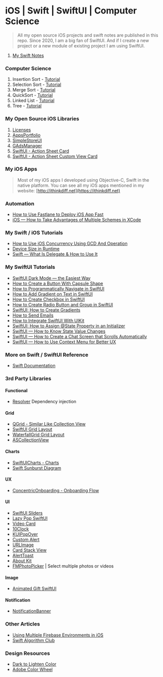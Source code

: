 # iOS | Swift | SwiftUI | Computer Science

> All my open source iOS projects and swift notes are published in this repo.
> Since 2020, I am a big fan of SwiftUI. And if I create a new project
> or a new module of existing project I am using SwiftUI.

1. [My Swift Notes](swift.md)

### Computer Science
1. Insertion Sort - [Tutorial](https://thinkdiff.net/insertion-sort-swift-db14b9a79016)
2. Selection Sort - [Tutorial](https://thinkdiff.net/selection-sort-swift-5bf688dcf70f) 
3. Merge Sort - [Tutorial](https://thinkdiff.net/merge-sort-swift-e0e77f520f89)
4. QuickSort - [Tutorial](https://thinkdiff.net/quicksort-swift-af9df1ae4c0d) 
5. Linked List - [Tutorial](https://thinkdiff.net/linked-list-swift-481ea48be80c)
6. Tree - [Tutorial](https://thinkdiff.net/tree-swift-be05fca0845c)

### My Open Source iOS Libraries

1. [Licenses](https://github.com/mahmudahsan/Licenses)
2. [AppsPortfolio](https://github.com/mahmudahsan/AppsPortfolio)
3. [SimpleStoreUI](https://github.com/mahmudahsan/SimpleStoreUI)
4. [GAdsManager](https://github.com/mahmudahsan/GAdsManager)
5. [SwiftUI - Action Sheet Card](https://github.com/mahmudahsan/SwiftUI-Action-Sheet-Card)
6. [SwiftUI - Action Sheet Custom View Card](https://github.com/mahmudahsan/SwiftUI-Action-Sheet-Custom-View-Card)

### My iOS Apps 

> Most of my iOS apps I developed using Objective-C, Swift in the native platform. You can see all my iOS apps mentioned in my website: [http://ithinkdiff.net](https://ithinkdiff.net)

### Automation
- [How to Use Fastlane to Deploy iOS App Fast](https://thinkdiff.net/how-to-use-fastlane-to-deploy-ios-app-fast-43346b15a618)
- [iOS — How to Take Advantages of Multiple Schemes in XCode](https://thinkdiff.net/ios-how-to-take-advantages-of-multiple-schemes-in-xcode-146db851e628)

### My Swift / iOS Tutorials
- [How to Use iOS Concurrency Using GCD And Operation](https://medium.com/@mahmudahsan/ios-concurrency-using-gcd-and-operations-using-swift-brush-up-5adad60be440)
- [Device Size in Runtime](https://thinkdiff.net/ios/swiftui-how-to-get-device-size/)
- [Swift — What Is Delegate & How to Use It](https://thinkdiff.net/swift-what-is-delegate-how-to-use-it-a11caf96dba3)

### My SwiftUI Tutorials
- [SwiftUI Dark Mode — the Easiest Way](https://thinkdiff.net/swiftui-dark-mode-the-easiest-way-81e48d055189)
- [How to Create a Button With Capsule Shape](https://thinkdiff.net/ios/swiftui-how-to-create-a-button-with-capsule-shape/)
- [How to Programmatically Navigate in SwiftUI](https://medium.com/@mahmudahsan/how-to-programmatically-navigate-in-swiftui-387b44254bc6)
- [How to Add Gradient on Text in SwiftUI](https://medium.com/@mahmudahsan/swiftui-how-to-add-gradient-on-text-23f2d14b0476)
- [How to Create Checkbox in SwiftUI](https://medium.com/@mahmudahsan/how-to-create-checkbox-in-swiftui-ad08e285ab3d)
- [How to Create Radio Button and Group in SwiftUI](https://medium.com/@mahmudahsan/how-to-create-radio-button-and-group-in-swiftui-46b34e0ba69a)
- [SwiftUI: How to Create Gradients](https://medium.com/@mahmudahsan/how-to-create-gradients-e5cdf60d05d9)
- [How to Send Emails](https://medium.com/@mahmudahsan/how-to-send-email-in-swiftui-5a9047e3442f)
- [How to Integrate SwiftUI With UIKit](https://thinkdiff.net/how-to-integrate-swiftui-with-uikit-c71d96ed2a47)
- [SwiftUI: How to Assign @State Property in an Initializer](https://thinkdiff.net/swiftui-how-to-assign-state-variable-in-an-initializer-e40c33d4a3)
- [SwiftUI — How to Know State Value Changes](https://thinkdiff.net/swiftui-how-to-know-state-value-changes-310637dfcce5)
- [SwiftUI — How to Create a Chat Screen that Scrolls Automatically](https://thinkdiff.net/swiftui-how-to-create-a-chat-screen-and-scroll-automatically-d82b4984d888)
- [SwiftUI — How to Use Context Menu for Better UX](https://thinkdiff.net/swiftui-how-to-use-context-menu-for-better-ux-7ab31e1c07fb)

### More on Swift / SwiftUI Reference
- [Swift Documentation](https://sarunw.com/posts/swift-documentation/)

### 3rd Party Libraries
#### Functional
- [Resolver](https://github.com/hmlongco/Resolver) Dependency injection

#### Grid
- [QGrid - Similar Like Collection View](https://github.com/Q-Mobile/QGrid)
- [SwiftUI Grid Layout](https://github.com/spacenation/swiftui-grid)
- [WaterfallGrid Grid Layout](https://github.com/mahmudahsan/WaterfallGrid)
- [ASCollectionView](https://github.com/apptekstudios/ASCollectionView)

#### Charts
- [SwiftUICharts - Charts](https://github.com/AppPear/ChartView)
- [Swift Sunburst Diagram](https://github.com/lludo/SwiftSunburstDiagram)

#### UX
- [ConcentricOnboarding - Onboarding Flow](https://github.com/exyte/ConcentricOnboarding)

#### UI
- [SwiftUI Sliders](https://github.com/mahmudahsan/swiftui-sliders)
- [Lazy Pop SwiftUI](https://github.com/joehinkle11/Lazy-Pop-SwiftUI)
- [Video Card](https://github.com/jboullianne/VideoCard)
- [10Clock](https://github.com/joedaniels29/10Clock)
- [KUIPopOver](https://github.com/Kofktu/KUIPopOver)
- [Custom Alert](https://github.com/krishnads/KCustomAlert)
- [URLImage](https://github.com/dmytro-anokhin/url-image)
- [Card Stack View](https://github.com/dadalar/SwiftUI-CardStackView)
- [AlertToast](https://github.com/elai950/AlertToast)
- [About Kit](https://github.com/AdamFootDev/AboutKit)
- [FMPhotoPicker](https://github.com/congnd/FMPhotoPicker) | Select multiple photos or videos

#### Image
- [Animated Gift SwiftUI](https://github.com/SDWebImage/SDWebImageSwiftUI)

#### Notification
- [NotificationBanner](https://github.com/Daltron/NotificationBanner)

### Other Articles
- [Using Multiple Firebase Environments in iOS](https://medium.com/rocket-fuel/using-multiple-firebase-environments-in-ios-12b204cfa6c0)
- [Swift Algorithm Club](https://github.com/raywenderlich/swift-algorithm-club)

### Design Resources
- [Dark to Lighten Color](https://pinetools.com/lighten-color)
- [Adobe Color Wheel](https://color.adobe.com/create/color-wheel)
